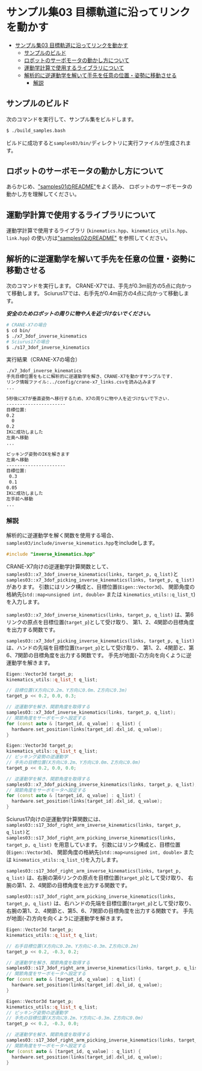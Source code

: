 # サンプル集03 目標軌道に沿ってリンクを動かす

- [サンプル集03 目標軌道に沿ってリンクを動かす](#サンプル集03-目標軌道に沿ってリンクを動かす)
  - [サンプルのビルド](#サンプルのビルド)
  - [ロボットのサーボモータの動かし方について](#ロボットのサーボモータの動かし方について)
  - [運動学計算で使用するライブラリについて](#運動学計算で使用するライブラリについて)
  - [解析的に逆運動学を解いて手先を任意の位置・姿勢に移動させる](#解析的に逆運動学を解いて手先を任意の位置姿勢に移動させる)
    - [解説](#解説)

## サンプルのビルド

次のコマンドを実行して、サンプル集をビルドします。

```sh
$ ./build_samples.bash
```

ビルドに成功すると`samples03/bin/`ディレクトリに実行ファイルが生成されます。

## ロボットのサーボモータの動かし方について

あらかじめ、["samples01のREADME"](../samples01/README.md)をよく読み、
ロボットのサーボモータの動かし方を理解してください。

## 運動学計算で使用するライブラリについて

運動学計算で使用するライブラリ
(`kinematics.hpp`、`kinematics_utils.hpp`、`link.hpp`)
の使い方は["samples02のREADME"](../samples02/../README.md)
を参照してください。

## 解析的に逆運動学を解いて手先を任意の位置・姿勢に移動させる

次のコマンドを実行します。
CRANE-X7では、手先が0.3m前方の5点に向かって移動します。
Sciurus17では、右手先が0.4m前方の4点に向かって移動します。

***安全のためロボットの周りに物や人を近づけないでください。***

```sh
# CRANE-X7の場合
$ cd bin/
$ ./x7_3dof_inverse_kinematics
# Sciurus17の場合
$ ./s17_3dof_inverse_kinematics
```

実行結果（CRANE-X7の場合）

```sh
./x7_3dof_inverse_kinematics
手先目標位置をもとに解析的に逆運動学を解き、CRANE-X7を動かすサンプルです.
リンク情報ファイル:../config/crane-x7_links.csvを読み込みます
...

5秒後にX7が垂直姿勢へ移行するため、X7の周りに物や人を近づけないで下さい.
----------------------
目標位置:
0.2
  0
0.2
IKに成功しました
左奥へ移動
...

ピッキング姿勢のIKを解きます
左奥へ移動
----------------------
目標位置:
 0.3
 0.1
0.05
IKに成功しました
左手前へ移動
...
```

### 解説

解析的に逆運動学を解く関数を使用する場合、
`samples03/include/inverse_kinematics.hpp`をincludeします。

```cpp
#include "inverse_kinematics.hpp"
```

CRANE-X7向けの逆運動学計算関数として、
`samples03::x7_3dof_inverse_kinematics(links, target_p, q_list)`と
`samples03::x7_3dof_picking_inverse_kinematics(links, target_p, q_list)`
があります。
引数にはリンク構成と、目標位置(`Eigen::Vector3d`)、
関節角度の格納先(`std::map<unsigned int, double>` または `kinematics_utils::q_list_t`)を入力します。

`samples03::x7_3dof_inverse_kinematics(links, target_p, q_list)`
は、第6リンクの原点を目標位置(`target_p`)として受け取り、
第1、2、4関節の目標角度を出力する関数です。

`samples03::x7_3dof_picking_inverse_kinematics(links, target_p, q_list)`
は、ハンドの先端を目標位置(`target_p`)として受け取り、
第1、2、4関節と、第6、7関節の目標角度を出力する関数です。
手先が地面(-Z)方向を向くように逆運動学を解きます。

```cpp
Eigen::Vector3d target_p;
kinematics_utils::q_list_t q_list;

// 目標位置(X方向に0.2m、Y方向に0.0m、Z方向に0.3m)
target_p << 0.2, 0.0, 0.3;

// 逆運動学を解き、関節角度を取得する
samples03::x7_3dof_inverse_kinematics(links, target_p, q_list);
// 関節角度をサーボモータへ設定する
for (const auto & [target_id, q_value] : q_list) {
  hardware.set_position(links[target_id].dxl_id, q_value);
}
```

```cpp
Eigen::Vector3d target_p;
kinematics_utils::q_list_t q_list;
// ピッキング姿勢の逆運動学
// 手先の目標位置(X方向に0.2m、Y方向に0.0m、Z方向に0.0m)
target_p << 0.2, 0.0, 0.0;

// 逆運動学を解き、関節角度を取得する
samples03::x7_3dof_picking_inverse_kinematics(links, target_p, q_list);
// 関節角度をサーボモータへ設定する
for (const auto & [target_id, q_value] : q_list) {
  hardware.set_position(links[target_id].dxl_id, q_value);
}
```

Sciurus17向けの逆運動学計算関数には、
`samples03::s17_3dof_right_arm_inverse_kinematics(links, target_p, q_list)`と
`samples03::s17_3dof_right_arm_picking_inverse_kinematics(links, target_p, q_list)`
を用意しています。
引数にはリンク構成と、目標位置(`Eigen::Vector3d`)、
関節角度の格納先(`std::map<unsigned int, double>` または `kinematics_utils::q_list_t`)を入力します。

`samples03::s17_3dof_right_arm_inverse_kinematics(links, target_p, q_list)`
は、右腕の第6リンクの原点を目標位置(`target_p`)として受け取り、
右腕の第1、2、4関節の目標角度を出力する関数です。

`samples03::s17_3dof_right_arm_picking_inverse_kinematics(links, target_p, q_list)`
は、右ハンドの先端を目標位置(`target_p`)として受け取り、
右腕の第1、2、4関節と、第5、6、7関節の目標角度を出力する関数です。
手先が地面(-Z)方向を向くように逆運動学を解きます。

```cpp
Eigen::Vector3d target_p;
kinematics_utils::q_list_t q_list;

// 右手目標位置(X方向に0.2m、Y方向に-0.3m、Z方向に0.2m)
target_p << 0.2, -0.3, 0.2;

// 逆運動学を解き、関節角度を取得する
samples03::s17_3dof_right_arm_inverse_kinematics(links, target_p, q_list);
// 関節角度をサーボモータへ設定する
for (const auto & [target_id, q_value] : q_list) {
  hardware.set_position(links[target_id].dxl_id, q_value);
}
```

```cpp
Eigen::Vector3d target_p;
kinematics_utils::q_list_t q_list;
// ピッキング姿勢の逆運動学
// 手先の目標位置(X方向に0.2m、Y方向に-0.3m、Z方向に0.0m)
target_p << 0.2, -0.3, 0.0;

// 逆運動学を解き、関節角度を取得する
samples03::s17_3dof_right_arm_picking_inverse_kinematics(links, target_p, q_list);
// 関節角度をサーボモータへ設定する
for (const auto & [target_id, q_value] : q_list) {
  hardware.set_position(links[target_id].dxl_id, q_value);
}
```
